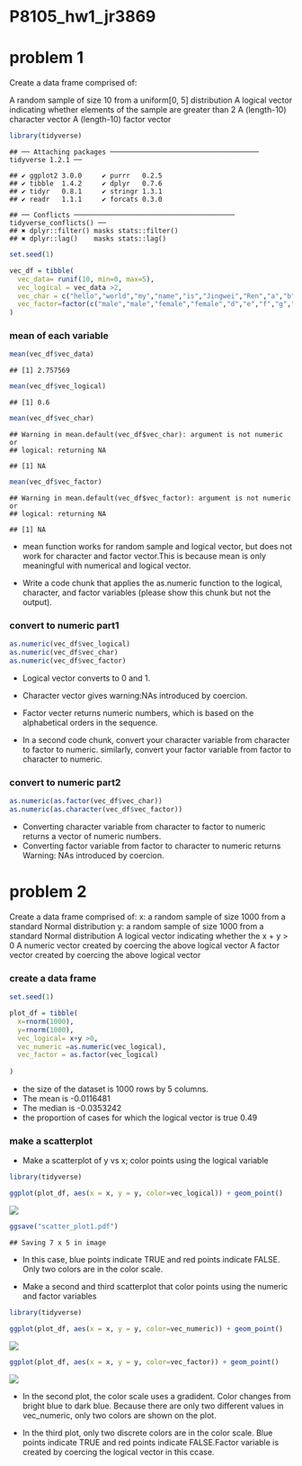 P8105\_hw1\_jr3869
================

problem 1
=========

Create a data frame comprised of:

A random sample of size 10 from a uniform\[0, 5\] distribution A logical vector indicating whether elements of the sample are greater than 2 A (length-10) character vector A (length-10) factor vector

``` r
library(tidyverse)
```

    ## ── Attaching packages ───────────────────────────────────── tidyverse 1.2.1 ──

    ## ✔ ggplot2 3.0.0     ✔ purrr   0.2.5
    ## ✔ tibble  1.4.2     ✔ dplyr   0.7.6
    ## ✔ tidyr   0.8.1     ✔ stringr 1.3.1
    ## ✔ readr   1.1.1     ✔ forcats 0.3.0

    ## ── Conflicts ──────────────────────────────────────── tidyverse_conflicts() ──
    ## ✖ dplyr::filter() masks stats::filter()
    ## ✖ dplyr::lag()    masks stats::lag()

``` r
set.seed(1)

vec_df = tibble(
  vec_data= runif(10, min=0, max=5),
  vec_logical = vec_data >2,
  vec_char = c("hello","world","my","name","is","Jingwei","Ren","a","b","c"),
  vec_factor=factor(c("male","male","female","female","d","e","f","g","h","i"))
)
```

### mean of each variable

``` r
mean(vec_df$vec_data)
```

    ## [1] 2.757569

``` r
mean(vec_df$vec_logical)
```

    ## [1] 0.6

``` r
mean(vec_df$vec_char)
```

    ## Warning in mean.default(vec_df$vec_char): argument is not numeric or
    ## logical: returning NA

    ## [1] NA

``` r
mean(vec_df$vec_factor)
```

    ## Warning in mean.default(vec_df$vec_factor): argument is not numeric or
    ## logical: returning NA

    ## [1] NA

-   mean function works for random sample and logical vector, but does not work for character and factor vector.This is because mean is only meaningful with numerical and logical vector.

-   Write a code chunk that applies the as.numeric function to the logical, character, and factor variables (please show this chunk but not the output).

### convert to numeric part1

``` r
as.numeric(vec_df$vec_logical)
as.numeric(vec_df$vec_char)
as.numeric(vec_df$vec_factor)
```

-   Logical vector converts to 0 and 1.
-   Character vector gives warning:NAs introduced by coercion.
-   Factor vecter returns numeric numbers, which is based on the alphabetical orders in the sequence.

-   In a second code chunk, convert your character variable from character to factor to numeric. similarly, convert your factor variable from factor to character to numeric.

### convert to numeric part2

``` r
as.numeric(as.factor(vec_df$vec_char))
as.numeric(as.character(vec_df$vec_factor))
```

-   Converting character variable from character to factor to numeric returns a vector of numeric numbers.
-   Converting factor variable from factor to character to numeric returns Warning: NAs introduced by coercion.

problem 2
=========

Create a data frame comprised of: x: a random sample of size 1000 from a standard Normal distribution y: a random sample of size 1000 from a standard Normal distribution A logical vector indicating whether the x + y &gt; 0 A numeric vector created by coercing the above logical vector A factor vector created by coercing the above logical vector

### create a data frame

``` r
set.seed(1)

plot_df = tibble(
  x=rnorm(1000),
  y=rnorm(1000),
  vec_logical= x+y >0,
  vec_numeric =as.numeric(vec_logical),
  vec_factor = as.factor(vec_logical)
  
)
```

-   the size of the dataset is 1000 rows by 5 columns.
-   The mean is -0.0116481
-   The median is -0.0353242
-   the proportion of cases for which the logical vector is true 0.49

### make a scatterplot

-   Make a scatterplot of y vs x; color points using the logical variable

``` r
library(tidyverse)

ggplot(plot_df, aes(x = x, y = y, color=vec_logical)) + geom_point()
```

![](p8105_hw1_jr3869_files/figure-markdown_github/plot-1.png)

``` r
ggsave("scatter_plot1.pdf")
```

    ## Saving 7 x 5 in image

-   In this case, blue points indicate TRUE and red points indicate FALSE. Only two colors are in the color scale.

-   Make a second and third scatterplot that color points using the numeric and factor variables

``` r
library(tidyverse)

ggplot(plot_df, aes(x = x, y = y, color=vec_numeric)) + geom_point()
```

![](p8105_hw1_jr3869_files/figure-markdown_github/plot2-1.png)

``` r
ggplot(plot_df, aes(x = x, y = y, color=vec_factor)) + geom_point()
```

![](p8105_hw1_jr3869_files/figure-markdown_github/plot2-2.png)

-   In the second plot, the color scale uses a gradident. Color changes from bright blue to dark blue. Because there are only two different values in vec\_numeric, only two colors are shown on the plot.

-   In the third plot, only two discrete colors are in the color scale. Blue points indicate TRUE and red points indicate FALSE.Factor variable is created by coercing the logical vector in this ccase.

